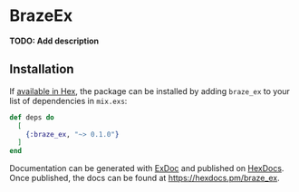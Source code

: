 # BrazeEx

**TODO: Add description**

## Installation

If [available in Hex](https://hex.pm/docs/publish), the package can be installed
by adding `braze_ex` to your list of dependencies in `mix.exs`:

```elixir
def deps do
  [
    {:braze_ex, "~> 0.1.0"}
  ]
end
```

Documentation can be generated with [ExDoc](https://github.com/elixir-lang/ex_doc)
and published on [HexDocs](https://hexdocs.pm). Once published, the docs can
be found at <https://hexdocs.pm/braze_ex>.

